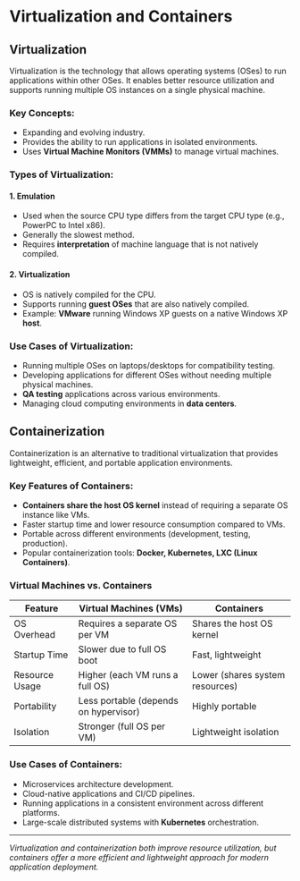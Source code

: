 # Virtualization and Containers

## Virtualization
Virtualization is the technology that allows operating systems (OSes) to run applications within other OSes. It enables better resource utilization and supports running multiple OS instances on a single physical machine.

### Key Concepts:
- Expanding and evolving industry.
- Provides the ability to run applications in isolated environments.
- Uses **Virtual Machine Monitors (VMMs)** to manage virtual machines.

### Types of Virtualization:
#### 1. **Emulation**
- Used when the source CPU type differs from the target CPU type (e.g., PowerPC to Intel x86).
- Generally the slowest method.
- Requires **interpretation** of machine language that is not natively compiled.

#### 2. **Virtualization**
- OS is natively compiled for the CPU.
- Supports running **guest OSes** that are also natively compiled.
- Example: **VMware** running Windows XP guests on a native Windows XP **host**.

### Use Cases of Virtualization:
- Running multiple OSes on laptops/desktops for compatibility testing.
- Developing applications for different OSes without needing multiple physical machines.
- **QA testing** applications across various environments.
- Managing cloud computing environments in **data centers**.

## Containerization
Containerization is an alternative to traditional virtualization that provides lightweight, efficient, and portable application environments.

### Key Features of Containers:
- **Containers share the host OS kernel** instead of requiring a separate OS instance like VMs.
- Faster startup time and lower resource consumption compared to VMs.
- Portable across different environments (development, testing, production).
- Popular containerization tools: **Docker, Kubernetes, LXC (Linux Containers)**.

### Virtual Machines vs. Containers
| Feature              | Virtual Machines (VMs)      | Containers           |
|---------------------|---------------------------|----------------------|
| OS Overhead        | Requires a separate OS per VM | Shares the host OS kernel |
| Startup Time       | Slower due to full OS boot | Fast, lightweight |
| Resource Usage     | Higher (each VM runs a full OS) | Lower (shares system resources) |
| Portability        | Less portable (depends on hypervisor) | Highly portable |
| Isolation          | Stronger (full OS per VM) | Lightweight isolation |

### Use Cases of Containers:
- Microservices architecture development.
- Cloud-native applications and CI/CD pipelines.
- Running applications in a consistent environment across different platforms.
- Large-scale distributed systems with **Kubernetes** orchestration.

---
*Virtualization and containerization both improve resource utilization, but containers offer a more efficient and lightweight approach for modern application deployment.* 

